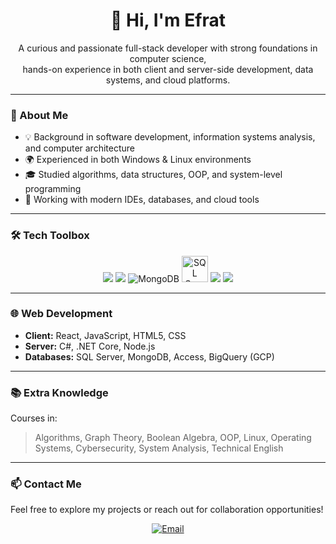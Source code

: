 <h1 align="center">👋 Hi, I'm Efrat</h1>

<p align="center">
  A curious and passionate full-stack developer with strong foundations in computer science,<br/>
  hands-on experience in both client and server-side development, data systems, and cloud platforms.
</p>

---

### 🧠 About Me

- 💡 Background in software development, information systems analysis, and computer architecture  
- 🌍 Experienced in both Windows & Linux environments  
- 🎓 Studied algorithms, data structures, OOP, and system-level programming  
- 🧰 Working with modern IDEs, databases, and cloud tools

---

### 🛠️ Tech Toolbox

<p align="center">
  <!-- Languages -->
  <img src="https://skillicons.dev/icons?i=java,python,c,cpp,cs&theme=light" />
  <!-- Web -->
  <img src="https://skillicons.dev/icons?i=html,css,js,react,nodejs,dotnet&theme=light" />
  <!-- Databases -->
<img src="https://skillicons.dev/icons?i=mongodb&theme=light" alt="MongoDB" />
  <img height="42" src="https://upload.wikimedia.org/wikipedia/commons/8/87/Sql_data_base_with_logo.png" alt="SQL Server" />
  <!-- Tools -->
  <img src="https://skillicons.dev/icons?i=pycharm,vscode,visualstudio,eclipse&theme=light" />
  <!-- Cloud -->
  <img src="https://skillicons.dev/icons?i=gcp&theme=light" />
</p>

---

### 🌐 Web Development

- **Client:** React, JavaScript, HTML5, CSS  
- **Server:** C#, .NET Core, Node.js  
- **Databases:** SQL Server, MongoDB, Access, BigQuery (GCP)

---

### 📚 Extra Knowledge

Courses in:
> Algorithms, Graph Theory, Boolean Algebra, OOP, Linux, Operating Systems, Cybersecurity, System Analysis, Technical English

---

### 📫 Contact Me

Feel free to explore my projects or reach out for collaboration opportunities!

<p align="center">
  <a href="mailto: haza.efrat@gmail.com">
    <img alt="Email" src="https://img.shields.io/badge/Email-D14836?style=for-the-badge&logo=gmail&logoColor=white" />
  </a>
 
</p>
